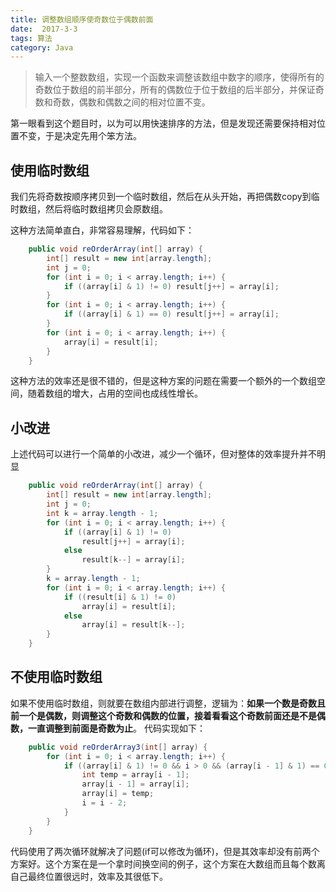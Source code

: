 ```yaml
---
title: 调整数组顺序使奇数位于偶数前面
date:  2017-3-3
tags: 算法
category: Java
---
```


> 输入一个整数数组，实现一个函数来调整该数组中数字的顺序，使得所有的奇数位于数组的前半部分，所有的偶数位于位于数组的后半部分，并保证奇数和奇数，偶数和偶数之间的相对位置不变。

第一眼看到这个题目时，以为可以用快速排序的方法，但是发现还需要保持相对位置不变，于是决定先用个笨方法。

## 使用临时数组
我们先将奇数按顺序拷贝到一个临时数组，然后在从头开始，再把偶数copy到临时数组，然后将临时数组拷贝会原数组。

<!--more-->

这种方法简单直白，非常容易理解，代码如下：
```java
    public void reOrderArray(int[] array) {
        int[] result = new int[array.length];
        int j = 0;
        for (int i = 0; i < array.length; i++) {
            if ((array[i] & 1) != 0) result[j++] = array[i];
        }
        for (int i = 0; i < array.length; i++) {
            if ((array[i] & 1) == 0) result[j++] = array[i];
        }
        for (int i = 0; i < array.length; i++) {
            array[i] = result[i];
        }
    }
```
这种方法的效率还是很不错的，但是这种方案的问题在需要一个额外的一个数组空间，随着数组的增大，占用的空间也成线性增长。

## 小改进
上述代码可以进行一个简单的小改进，减少一个循环，但对整体的效率提升并不明显
```java
    public void reOrderArray(int[] array) {
        int[] result = new int[array.length];
        int j = 0;
        int k = array.length - 1;
        for (int i = 0; i < array.length; i++) {
            if ((array[i] & 1) != 0)
                result[j++] = array[i];
            else
                result[k--] = array[i];
        }
        k = array.length - 1;
        for (int i = 0; i < array.length; i++) {
            if ((result[i] & 1) != 0)
                array[i] = result[i];
            else
                array[i] = result[k--];
        }
    }
```

## 不使用临时数组
如果不使用临时数组，则就要在数组内部进行调整，逻辑为：**如果一个数是奇数且前一个是偶数，则调整这个奇数和偶数的位置，接着看看这个奇数前面还是不是偶数，一直调整到前面是奇数为止**。
代码实现如下：

```java
    public void reOrderArray3(int[] array) {
        for (int i = 0; i < array.length; i++) {
            if ((array[i] & 1) != 0 && i > 0 && (array[i - 1] & 1) == 0) {
                int temp = array[i - 1];
                array[i - 1] = array[i];
                array[i] = temp;
                i = i - 2;
            }
        }
    }
```
代码使用了两次循环就解决了问题(if可以修改为循环)，但是其效率却没有前两个方案好。这个方案在是一个拿时间换空间的例子，这个方案在大数组而且每个数离自己最终位置很远时，效率及其很低下。